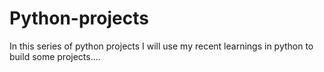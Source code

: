 # Python-projects
In this series of python projects I will use my recent learnings in python to build some projects....

